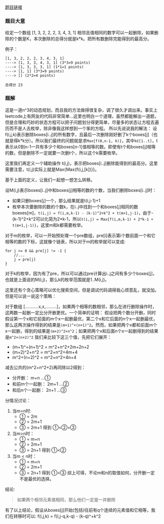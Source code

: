 [题目链接](https://leetcode-cn.com/problems/remove-boxes/description/)

### 题目大意
给定一个数组 [1, 3, 2, 2, 2, 3, 4, 3, 1]
相邻且值相同的数字可以一起删除，如果删除的个数是K，本次删除的总得分就是k*k。把所有数删除完能得到的最高分。

例子：
```
[1, 3, 2, 2, 2, 3, 4, 3, 1] 
----> [1, 3, 3, 4, 3, 1] (3*3=9 points) 
----> [1, 3, 3, 3, 1] (1*1=1 points) 
----> [1, 1] (3*3=9 points) 
----> [] (2*2=4 points)

总得分 23
```

### 题解
这是一道n^3的动态规划，而且我的方法做得很复杂，调了很久才调出来。事实上leetcode上有网友的代码非常简单…这里也明白一个道理，虽然都能解出一道题，但是合理和巧妙的状态方程可以把子问题划分得更简单，尽量多的状态让方程去遍历而不是人去枚举，除非像我这样想到一个笨的方程。
所以先说说我的解法：
设f(i,j,k)表示删除boxes[i..j]的所有数字，且最后一次删除刚好删了k个boxes[j]（也就是得k*k分）。所以我们最终的问题就是求`Max{f(0,n-1, k)}`，其中`k∈[1..t]`，t表示从0到n-1一共有多少个和boxes[n-1]值相等的数。即使有t个和boxes[j]相等的数，但是删除不一定就要一次删t个，所以这个k需要枚举。

这里我们再定义一个辅助操作 t(i,j)，表示把boxes[i..j]删除能得到的最高分。这里需要注意，t(i,j)实际上就是Max{Max{f(i,j,[k])}}。

基于上面的定义，让我们一起想一想怎么转移。

设M(i,j)表示boxes[i..j]中和boxes[j]相等的数的个数，当我们删除boxes[i..j]时：
* 如果只删boxes[j]一个，那么结果就是t(i,j-1)+1
* 枚举本次要删除的数的个数k，在i..j中找到一个和boxes[j]相同的数boexes[m]，`t(i,j) = f(i,m,k-1) - (k-1)^2+k^2 + t(m+1,j-1)`，由于-(k-1)^2+k^2可以化简为2*k-1，所以`t(i,j) = Max{f(i,m,k-1) + 2*k-1 + t(m+1,j-1)}`，这里m和k都需要枚举。

对于m的枚举，可以一开始预处理一个pre数组，pre[i]表示第i个数前面一个和它相等的数的下标，这就像个链表，所以对于m的枚举就可以变成:
```
for j >= 0 && pre[j] != -1 {
    //...
    j = pre[j]
}
```

对于k的枚举，因为有了pre，所以可以通过pre计算出i..j之间有多少个boxes[j]，也就是上面说的M(i,j)，那么k的枚举范围就是1..M(i,j)。

这里还有个贪心策略可以优化搜索空间，但是调试代码调得我心烦意乱，就没加。但是可以说一说这个策略：

对于数组 [...........x,x,.........]，如果两个相等的数相邻，那么在进行删除操作时，这两数一起删一定比分开删更优。一个简单的证明：
假设把两个数分开删，同时假设第一个x和它前面的m个x一起删最优，第二个x和它后面的n个x一起删最优，那么这两次操作得到的结果是`(m+1)^+(n+1)^2`。然而，如果把两个x都和前面m个x一起删，得到的结果是`(m+2)^2+n^2`；如果把两个x和后面n个x一起删得到的结果是`m^2+(n+2)^2`
我们来比较下这三个值，先把它们展开：
* (m+1)^+(n+1)^2 = m^2+n^2+2m+2n+2
* (m+2)^2+n^2    = m^2+n^2+4m+4
* m^2+(n+2)^2    = m^2+n^2+4n+4

减去公共的(m^2+n^2+2)再同除以2得到：
* 分开删：        m+n  ...①
* 和前m个一起删：  2m+1 ...②
* 和后n个一起删：  2n+1 ...③

分情况讨论：
1. 当m=n时:
    * ① = 2m
    * ② = 2m+1
    * ③ = 2m+1
    得到 ①<②=③
2. 当m>n时：
    * ① = m+n
    * ② = 2m+1
    * ③ = 2n+1
    得到 ①<②
3. 当m < n时：
    * ① = m+n
    * ② = 2m+1
    * ③ = 2n+1
    得到 ①<③
综上可得，不论m和n的取值如何，分开删一定不是最优的选择。

结论:
> 如果两个相邻元素值相同，那么他们一定是一并删除

有了以上结论，假设从boxes[j]开始(包括)往前有q个连续的元素值和它相等，我们在转移时可以:
f(i,j,k) = f(i,j-q,k-q) - (k-q)^+k^2
